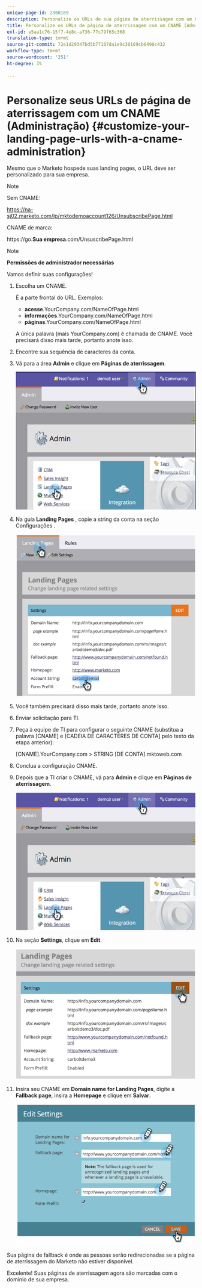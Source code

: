 ```yaml
---
unique-page-id: 2360189
description: Personalize os URLs de sua página de aterrissagem com um CNAME (Administração) - Documentos do Marketo - Documentação do produto
title: Personalize os URLs de página de aterrissagem com um CNAME (Administração)
exl-id: a5aa1c76-15f7-4e8c-a736-77c79f65c368
translation-type: tm+mt
source-git-commit: 72e1d29347bd5b77107da1e9c30169cb6490c432
workflow-type: tm+mt
source-wordcount: '251'
ht-degree: 3%

---
```


# Personalize seus URLs de página de aterrissagem com um CNAME (Administração) {#customize-your-landing-page-urls-with-a-cname-administration}

Mesmo que o Marketo hospede suas landing pages, o URL deve ser personalizado para sua empresa.

>[!NOTE]
>
>Sem CNAME:
>
>https://na-sj02.marketo.com/lp/mktodemoaccount126/UnsubscribePage.html
>
>CNAME de marca:
>
>https://go.**Sua empresa**.com/UnsuscribePage.html

>[!NOTE]
>
>**Permissões de administrador necessárias**

Vamos definir suas configurações!

1. Escolha um CNAME.

   É a parte frontal do URL. Exemplos:

   * **acesse**.YourCompany.com/NameOfPage.html
   * **informações**.YourCompany.com/NameOfPage.html
   * **páginas**.YourCompany.com/NameOfPage.html

   A única palavra (mais YourCompany.com) é chamada de CNAME. Você precisará disso mais tarde, portanto anote isso.

1. Encontre sua sequência de caracteres da conta.

1. Vá para a área **Admin** e clique em **Páginas de aterrissagem**.

   ![](assets/image2014-9-16-13-3a9-3a44.png)

1. Na guia **Landing Pages** , copie a string da conta na seção Configurações .

   ![](assets/image2014-9-16-13-3a9-3a57.png)

1. Você também precisará disso mais tarde, portanto anote isso.

1. Enviar solicitação para TI.

1. Peça à equipe de TI para configurar o seguinte CNAME (substitua a palavra [CNAME] e [CADEIA DE CARACTERES DE CONTA] pelo texto da etapa anterior):

   [CNAME].YourCompany.com > STRING  [DE CONTA].mktoweb.com

1. Conclua a configuração CNAME.

1. Depois que a TI criar o CNAME, vá para **Admin** e clique em **Páginas de aterrissagem**.

   ![](assets/image2014-9-16-13-3a10-3a14.png)

1. Na seção **Settings**, clique em **Edit**.

   ![](assets/image2014-9-16-13-3a10-3a31.png)

1. Insira seu CNAME em **Domain name for Landing Pages**, digite a **Fallback page**, insira a **Homepage** e clique em **Salvar**.

   ![](assets/image2014-9-16-13-3a10-3a45.png)

Sua página de fallback é onde as pessoas serão redirecionadas se a página de aterrissagem do Marketo não estiver disponível.

Excelente! Suas páginas de aterrissagem agora são marcadas com o domínio de sua empresa.
